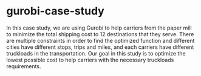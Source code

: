 # gurobi-case-study


In this case study, we are using Gurobi to help carriers from the paper mill to minimize the total shipping cost to 12 destinations that they serve. There are multiple constraints in order to find the optimized function and different cities have different stops, trips and miles, and each carriers have different truckloads in the transportation. Our goal in this study is to optimize the lowest possible cost to help carriers with the necessary truckloads requirements.
